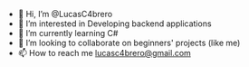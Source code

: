 - 👋 Hi, I’m @LucasC4brero
- 👀 I’m interested in Developing backend applications
- 🌱 I’m currently learning C#
- 💞️ I’m looking to collaborate on beginners' projects (like me)
- 📫 How to reach me lucasc4brero@gmail.com

